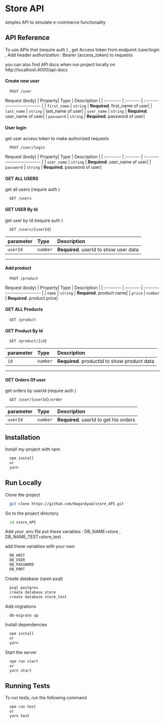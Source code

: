# Store API

simples API to simulate e-commerce functionality

## API Reference

To use APIs that (require auth ) , get Access token from endpoint /user/login
, Add header authorization : Bearer {access_token} to requests

you can also find API docs when run project locally on http://localhost:4000/api-docs

#### Create new user

```http
  POST /user
```

Request (body)
| Property| Type | Description |
| :-------- | :------- | :------------------------- |
| `first_name` | `string` | **Required**. first_name of user|
| `last_name` | `string` | last_name of user|
| `user_name` | `string` | **Required**. user_name of user|
| `password` | `string` | **Required**. password of user|

#### User login

get user access token to make authorized requests

```http
  POST /user/login
```

Request (body)
| Property| Type | Description |
| :-------- | :------- | :------------------------- |
| `user_name` | `string` | **Required**. user_name of user|
| `password` | `string` | **Required**. password of user|

#### GET ALL USERS

get all users (require auth )

```http
  GET /users
```

#### GET USER By Id

get user by Id (require auth )

```http
  GET /users/{userId}
```

| parameter | Type     | Description                            |
| :-------- | :------- | :------------------------------------- |
| `userId`  | `number` | **Required**. userId to show user data |

---

#### Add product

``` http
  POST /product
```

Request (body)
| Property| Type | Description |
| :-------- | :------- | :------------------------- |
| `name` | `string` | **Required**. product name|
| `price` | `number` | **Required**. product price|

#### GET ALL Products

```http
  GET /product
```

#### GET Product By Id

```http
  GET /product/{id}
```

| parameter | Type     | Description                                  |
| :-------- | :------- | :------------------------------------------- |
| `id`      | `number` | **Required**. productId to show product data |

---

#### GET Orders Of user

get orders by userId (require auth )

```http
  GET /user/{userId}/order
```

| parameter | Type     | Description                            |
| :-------- | :------- | :------------------------------------- |
| `userId`  | `number` | **Required**. userId to get his orders |

## Installation

Install my-project with npm

```bash
  npm install
  or
  yarn
```

## Run Locally

Clone the project

```bash
  git clone https://github.com/HagarAyad/store_API.git
```

Go to the project directory

```bash
  cd store_API
```

Add your .env file
put these variables :
DB_NAME=store , DB_NAME_TEST=store_test .

add these variables with your own

```bash
  DB_HOST
  DB_USER
  DB_PASSWORD
  DB_PORT
```

Create database (open psql)

```bash
  psql postgres
  create database store
  create database store_test
```

Add migrations

```bash
  db-migrate up
```

Install dependencies

```bash
  npm install
  or
  yarn
```

Start the server

```bash
  npm run start
  or
  yarn start
```

## Running Tests

To run tests, run the following command

```bash
  npm run test
  or
  yarn test
```
